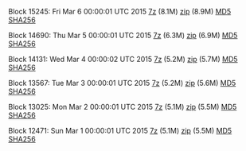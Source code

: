 Block 15245: Fri Mar  6 00:00:01 UTC 2015 [7z](https://transfer.sh/kqsux/bootstrap.dat.20150306.7z) (8.1M) [zip](https://transfer.sh/MYfFi/bootstrap.dat.20150306.zip) (8.9M) [MD5](https://transfer.sh/1ayFa4/md5.txt) [SHA256](https://transfer.sh/LwaR/sha256.txt)

Block 14690: Thu Mar  5 00:00:01 UTC 2015 [7z](https://transfer.sh/15cgkp/bootstrap.dat.20150305.7z) (6.3M) [zip](https://transfer.sh/1ab8gp/bootstrap.dat.20150305.zip) (6.9M) [MD5](https://transfer.sh/187Qvq/md5.txt) [SHA256](https://transfer.sh/pJF0K/sha256.txt)

Block 14131: Wed Mar  4 00:00:02 UTC 2015 [7z](https://transfer.sh/4PHRI/bootstrap.dat.20150304.7z) (5.2M) [zip](https://transfer.sh/1muZi/bootstrap.dat.20150304.zip) (5.7M) [MD5](https://transfer.sh/KrVrY/md5.txt) [SHA256](https://transfer.sh/jYzkL/sha256.txt)

Block 13567: Tue Mar  3 00:00:01 UTC 2015 [7z](https://transfer.sh/KSlmT/bootstrap.dat.20150303.7z) (5.2M) [zip](https://transfer.sh/D2FVC/bootstrap.dat.20150303.zip) (5.6M) [MD5](https://transfer.sh/uLzrm/md5.txt) [SHA256](https://transfer.sh/UvlwL/sha256.txt)

Block 13025: Mon Mar  2 00:00:01 UTC 2015 [7z](https://transfer.sh/1gHFDQ/bootstrap.dat.20150302.7z) (5.1M) [zip](https://transfer.sh/eoTAf/bootstrap.dat.20150302.zip) (5.5M) [MD5](https://transfer.sh/11gKGQ/md5.txt) [SHA256](https://transfer.sh/KXQkk/sha256.txt)

Block 12471: Sun Mar  1 00:00:01 UTC 2015 [7z](https://transfer.sh/O3ZC3/bootstrap.dat.20150301.7z) (5.1M) [zip](https://transfer.sh/1gHbFR/bootstrap.dat.20150301.zip) (5.5M) [MD5](https://transfer.sh/C0Swb/md5.txt) [SHA256](https://transfer.sh/1dvaGE/sha256.txt)
